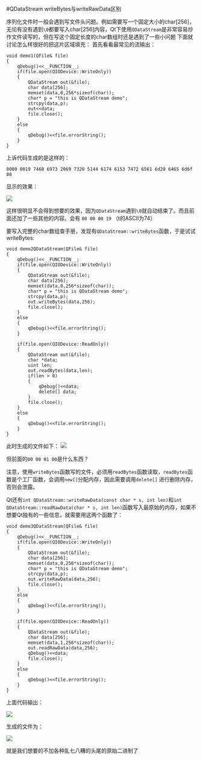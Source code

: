 #QDataStream  writeBytes与writeRawData区别

序列化文件时一般会遇到写文件头问题。例如需要写一个固定大小的char[256]，无论有没有遇到`\0`都要写入char[256]内容，Qt下使用`QDataStream`是非常容易炒作文件读写的，但在写这个固定长度的char数组时还是遇到了一些小问题
下面就讨论怎么样很好的把这片区域填充：
首先看看最常见的流输出：

    void demo1(QFile& file)
    {
        qDebug()<<__FUNCTION__;
        if(file.open(QIODevice::WriteOnly))
        {
            QDataStream out(&file);
            char data[256];
            memset(data,0,256*sizeof(char));
            char* p = "this is QDataStream demo";
            strcpy(data,p);
            out<<data;
            file.close();
        }
        else
        {
            qDebug()<<file.errorString();
        }
    }

上诉代码生成的是这样的：

    0000 0019 7468 6973 2069 7320 5144 6174 6153 7472 6561 6d20 6465 6d6f 00

显示的效果：

![](https://github.com/czyt1988/czyBlog/raw/master/03_QDataStream/pic/01.png)


这样很明显不会得到想要的效果，因为`QDataStream`遇到`\0`就自动结束了。而且前面还加了一些其他的内容。会有 `00 00 00 19` （t的ASCII为74）

要写入完整的char数组查手册，发现有`QDataStream::writeBytes`函数，于是试试writeBytes:

    void demo2QDataStream(QFile& file)
    {
        qDebug()<<__FUNCTION__;
        if(file.open(QIODevice::WriteOnly))
        {
            QDataStream out(&file);
            char data[256];
            memset(data,0,256*sizeof(char));
            char* p = "this is QDataStream demo";
            strcpy(data,p);
            out.writeBytes(data,256);
            file.close();
        }
        else
        {
            qDebug()<<file.errorString();
        }

        if(file.open(QIODevice::ReadOnly))
        {
            QDataStream out(&file);
            char *data;
            uint len;
            out.readBytes(data,len);
            if(len > 0)
            {
                qDebug()<<data;
                delete[] data;
            }
            file.close();
        }
        else
        {
            qDebug()<<file.errorString();
        }
    }


此时生成的文件如下：
![](https://github.com/czyt1988/czyBlog/raw/master/03_QDataStream/pic/02.png)

但前面的`00 00 01 00`是什么东西？

注意，使用`writeBytes`函数写的文件，必须用`readBytes`函数读取，`readBytes`函数是个工厂函数，会调用`new[]`分配内存，因此需要调用`delete[]` 进行删除内存，否则会泄露。

Qt还有`int QDataStream::writeRawData(const char * s, int len)`和`int QDataStream::readRawData(char * s, int len)`函数写入最原始的内存，如果不想要Qt独有的一些信息，就需要用这两个函数了：

    void demo3QDataStream(QFile& file)
    {
        qDebug()<<__FUNCTION__;
        if(file.open(QIODevice::WriteOnly))
        {
            QDataStream out(&file);
            char data[256];
            memset(data,0,256*sizeof(char));
            char* p = "this is QDataStream demo";
            strcpy(data,p);
            out.writeRawData(data,256);
            file.close();
        }
        else
        {
            qDebug()<<file.errorString();
        }

        if(file.open(QIODevice::ReadOnly))
        {
            QDataStream out(&file);
            char data[256];
            memset(data,1,256*sizeof(char));
            out.readRawData(data,256);
            qDebug()<<data;
            file.close();
        }
        else
        {
            qDebug()<<file.errorString();
        }
    }

上面代码输出：

![](https://github.com/czyt1988/czyBlog/raw/master/03_QDataStream/pic/03.png)

生成的文件为：

![](https://github.com/czyt1988/czyBlog/raw/master/03_QDataStream/pic/04.png)

就是我们想要的不加各种乱七八糟的头尾的原始二进制了

